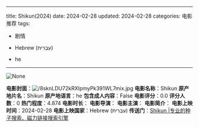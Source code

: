 
---
title: Shikun(2024)
date: 2024-02-28
updated: 2024-02-28
categories: 电影推荐
tags:

- 剧情

- Hebrew (עִבְרִית)
- he
---

<img src="https://image.tmdb.org/t/p/originalNone" alt="None" title="None">

**电影封面**：<img src="https://image.tmdb.org/t/p/w200/8sknLDU72kRXIpmyPk391WL7mix.jpg" alt="/8sknLDU72kRXIpmyPk391WL7mix.jpg" title="/8sknLDU72kRXIpmyPk391WL7mix.jpg">
**电影名称**：Shikun
**原产地片名**：Shikun
**原产地语言**：he
**包含成人内容**：False
**电影评分**：0.0
**评分人数**：0
**热门程度**：4.874
**电影时长**：
**电影导演**：
**电影主演**：
**电影简介**：
**电影上映时间**：2024-02-28
**电影上映国家**：Hebrew (עִבְרִית)
**传送门**：[Shikun |专业的种子搜索、磁力链接搜索引擎](https://movie.amd794.com:2083/?search=Shikun&ordering=&mode=match_phrase&page_size=10&page=1)

